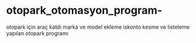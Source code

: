 # otopark_otomasyon_program-
otopark için araç katdı marka ve model ekleme iskonto kesme ve listeleme yapılan otopark programı
